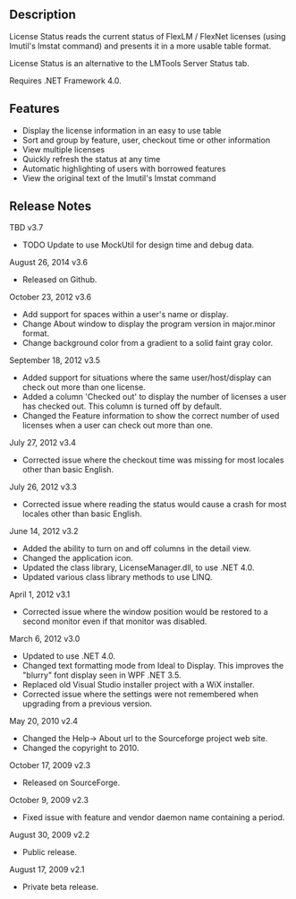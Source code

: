 ## Description

License Status reads the current status of FlexLM / FlexNet licenses (using lmutil's lmstat command) and presents it in a more usable table format.

License Status is an alternative to the LMTools Server Status tab.

Requires .NET Framework 4.0.

## Features

- Display the license information in an easy to use table
- Sort and group by feature, user, checkout time or other information
- View multiple licenses
- Quickly refresh the status at any time
- Automatic highlighting of users with borrowed features
- View the original text of the lmutil's lmstat command

## Release Notes

TBD v3.7

- TODO Update to use MockUtil for design time and debug data.

August 26, 2014 v3.6

- Released on Github.

October 23, 2012 v3.6

- Add support for spaces within a user's name or display.
- Change About window to display the program version in major.minor format.
- Change background color from a gradient to a solid faint gray color.

September 18, 2012 v3.5

- Added support for situations where the same user/host/display can check out more than one license.
- Added a column 'Checked out' to display the number of licenses a user has checked out. This column is turned off by default.
- Changed the Feature information to show the correct number of used licenses when a user can check out more than one.

July 27, 2012 v3.4

- Corrected issue where the checkout time was missing for most locales other than basic English.

July 26, 2012 v3.3

- Corrected issue where reading the status would cause a crash for most locales other than basic English.

June 14, 2012 v3.2

- Added the ability to turn on and off columns in the detail view.
- Changed the application icon.
- Updated the class library, LicenseManager.dll, to use .NET 4.0.
- Updated various class library methods to use LINQ.

April 1, 2012 v3.1

- Corrected issue where the window position would be restored to a second monitor even if that monitor was disabled.

March 6, 2012 v3.0

- Updated to use .NET 4.0.
- Changed text formatting mode from Ideal to Display. This improves the "blurry" font display seen in WPF .NET 3.5.
- Replaced old Visual Studio installer project with a WiX installer.
- Corrected issue where the settings were not remembered when upgrading from a previous version.

May 20, 2010 v2.4

- Changed the Help-> About url to the Sourceforge project web site.
- Changed the copyright to 2010.

October 17, 2009 v2.3

- Released on SourceForge.

October 9, 2009 v2.3

- Fixed issue with feature and vendor daemon name containing a period.

August 30, 2009 v2.2

- Public release.

August 17, 2009 v2.1

- Private beta release.